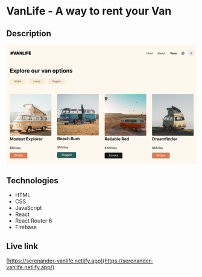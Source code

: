 # VanLife - A way to rent your Van

## Description
![Screen shot of vanlife app](./vanlife.png)

## Technologies
- HTML
- CSS
- JavaScript
- React
- React Router 6
- Firebase

## Live link
[https://serenander-vanlife.netlify.app](https://serenander-vanlife.netlify.app/)
